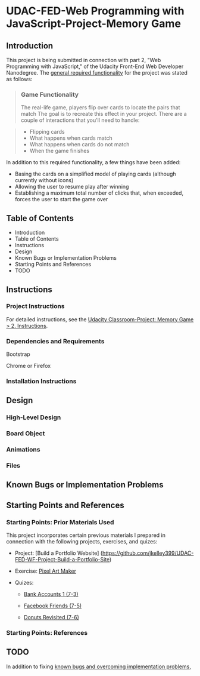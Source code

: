 # UDAC-FED-Web Programming with JavaScript-Project-Memory Game

## Introduction
This project is being submitted in connection with part 2, "Web Programming with JavaScript," of the Udacity Front-End Web Developer Nanodegree.  The [general required functionality](https://classroom.udacity.com/nanodegrees/nd001/parts/3d3d1bdc-316b-46c2-bdcf-b713c82804da/modules/677caa06-55d6-444e-a853-08627c5516a7/lessons/4227cbf4-f6ce-4798-a7e5-b1ce3b9e7c33/concepts/0a38769e-8e23-4e3f-9482-d8d1aa80fbb6) for the project was stated as follows:

> ### Game Functionality
> The real-life game, players flip over cards to locate the pairs that match The goal is to recreate this effect in your project. There are a couple of interactions that you'll need to handle:

> * Flipping cards
> * What happens when cards match
> * What happens when cards do not match
> * When the game finishes

In addition to this required functionality, a few things have been added:

* Basing the cards on a simplified model of playing cards (although currently without icons)
* Allowing the user to resume play after winning
* Establishing a maximum total number of clicks that, when exceeded, forces the user to start the game over

## Table of Contents

* Introduction
* Table of Contents
* Instructions
* Design
* Known Bugs or Implementation Problems
* Starting Points and References
* TODO

## Instructions

### Project Instructions
For detailed instructions, see the [Udacity Classroom-Project: Memory Game > 2. Instructions](https://classroom.udacity.com/nanodegrees/nd001/parts/3d3d1bdc-316b-46c2-bdcf-b713c82804da/modules/677caa06-55d6-444e-a853-08627c5516a7/lessons/4227cbf4-f6ce-4798-a7e5-b1ce3b9e7c33/concepts/0a38769e-8e23-4e3f-9482-d8d1aa80fbb6).

### Dependencies and Requirements

Bootstrap

Chrome or Firefox 

### Installation Instructions



## Design

### High-Level Design

### Board Object

### Animations

### Files

## Known Bugs or Implementation Problems


## Starting Points and References

### Starting Points: Prior Materials Used

This project incorporates certain previous materials I prepared in connection with the following projects, exercises, and quizes:

* Project: [Build a Portfolio Website] (https://github.com/jkelley399/UDAC-FED-WF-Project-Build-a-Portfolio-Site)

* Exercise: [Pixel Art Maker](https://github.com/jkelley399/project-pixel-art-maker-starter)

* Quizes: 

  * [Bank Accounts 1 (7-3)](https://classroom.udacity.com/nanodegrees/nd001/parts/3d3d1bdc-316b-46c2-bdcf-b713c82804da/modules/cd56eea9-99b5-40c8-8725-a66a651e1ff0/lessons/634eb53a-2f3f-47a3-9447-598090024758/concepts/a35ae1dd-3f00-4798-8983-a43b4b5ad589) 

  * [Facebook Friends (7-5)](https://classroom.udacity.com/nanodegrees/nd001/parts/3d3d1bdc-316b-46c2-bdcf-b713c82804da/modules/cd56eea9-99b5-40c8-8725-a66a651e1ff0/lessons/634eb53a-2f3f-47a3-9447-598090024758/concepts/104ab221-418a-4e72-9086-9f9332cc2d05)

  * [Donuts Revisited (7-6)](https://classroom.udacity.com/nanodegrees/nd001/parts/3d3d1bdc-316b-46c2-bdcf-b713c82804da/modules/cd56eea9-99b5-40c8-8725-a66a651e1ff0/lessons/634eb53a-2f3f-47a3-9447-598090024758/concepts/27843aa3-2082-4f21-b465-d594f95af9e1)

### Starting Points: References




## TODO

In addition to fixing [known bugs and overcoming implementation problems](#bugs---known-bugs-or-implementation-problems), 
